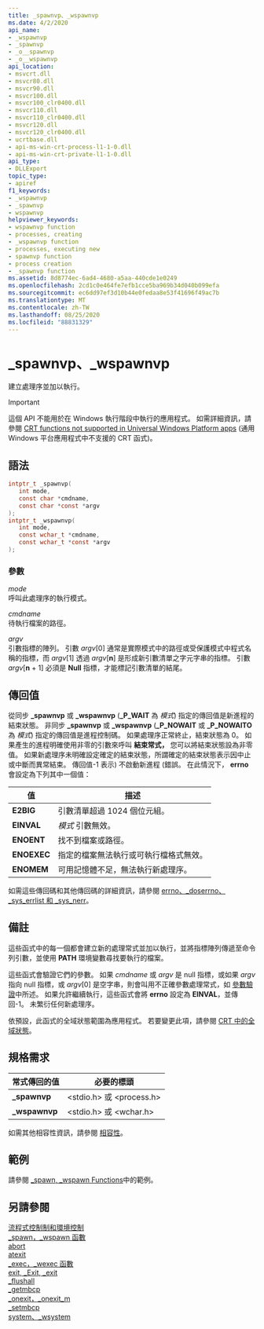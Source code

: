 ```yaml
---
title: _spawnvp、_wspawnvp
ms.date: 4/2/2020
api_name:
- _wspawnvp
- _spawnvp
- _o__spawnvp
- _o__wspawnvp
api_location:
- msvcrt.dll
- msvcr80.dll
- msvcr90.dll
- msvcr100.dll
- msvcr100_clr0400.dll
- msvcr110.dll
- msvcr110_clr0400.dll
- msvcr120.dll
- msvcr120_clr0400.dll
- ucrtbase.dll
- api-ms-win-crt-process-l1-1-0.dll
- api-ms-win-crt-private-l1-1-0.dll
api_type:
- DLLExport
topic_type:
- apiref
f1_keywords:
- _wspawnvp
- _spawnvp
- wspawnvp
helpviewer_keywords:
- wspawnvp function
- processes, creating
- _wspawnvp function
- processes, executing new
- spawnvp function
- process creation
- _spawnvp function
ms.assetid: 8d8774ec-6ad4-4680-a5aa-440cde1e0249
ms.openlocfilehash: 2cd1c0e464fe7efb1cce5ba969b34d040b099efa
ms.sourcegitcommit: ec6dd97ef3d10b44e0fedaa8e53f41696f49ac7b
ms.translationtype: MT
ms.contentlocale: zh-TW
ms.lasthandoff: 08/25/2020
ms.locfileid: "88831329"
---
```

# <a name="_spawnvp-_wspawnvp"></a>_spawnvp、_wspawnvp

建立處理序並加以執行。

> [!IMPORTANT]
> 這個 API 不能用於在 Windows 執行階段中執行的應用程式。 如需詳細資訊，請參閱 [CRT functions not supported in Universal Windows Platform apps](../../cppcx/crt-functions-not-supported-in-universal-windows-platform-apps.md) (通用 Windows 平台應用程式中不支援的 CRT 函式)。

## <a name="syntax"></a>語法

```C
intptr_t _spawnvp(
   int mode,
   const char *cmdname,
   const char *const *argv
);
intptr_t _wspawnvp(
   int mode,
   const wchar_t *cmdname,
   const wchar_t *const *argv
);
```

### <a name="parameters"></a>參數

*mode*<br/>
呼叫此處理序的執行模式。

*cmdname*<br/>
待執行檔案的路徑。

*argv*<br/>
引數指標的陣列。 引數 *argv*[0] 通常是實際模式中的路徑或受保護模式中程式名稱的指標，而 *argv*[1] 透過 *argv*[**n**] 是形成新引數清單之字元字串的指標。 引數 *argv*[**n** + 1] 必須是 **Null** 指標，才能標記引數清單的結尾。

## <a name="return-value"></a>傳回值

從同步 **_spawnvp** 或 **_wspawnvp** (**_P_WAIT** 為 *模式*) 指定的傳回值是新進程的結束狀態。 非同步 **_spawnvp** 或 **_wspawnvp** (**_P_NOWAIT** 或 **_P_NOWAITO** 為 *模式*) 指定的傳回值是進程控制碼。 如果處理序正常終止，結束狀態為 0。 如果產生的進程明確使用非零的引數來呼叫 **結束常式，** 您可以將結束狀態設為非零值。 如果新處理序未明確設定確定的結束狀態，所謂確定的結束狀態表示因中止或中斷而異常結束。 傳回值-1 表示) 不啟動新進程 (錯誤。 在此情況下， **errno** 會設定為下列其中一個值：

| 值 | 描述 |
|-|-|
| **E2BIG** | 引數清單超過 1024 個位元組。 |
| **EINVAL** | *模式* 引數無效。 |
| **ENOENT** | 找不到檔案或路徑。 |
| **ENOEXEC** | 指定的檔案無法執行或可執行檔格式無效。 |
| **ENOMEM** | 可用記憶體不足，無法執行新處理序。 |

如需這些傳回碼和其他傳回碼的詳細資訊，請參閱 [errno、_doserrno、_sys_errlist 和 _sys_nerr](../../c-runtime-library/errno-doserrno-sys-errlist-and-sys-nerr.md)。

## <a name="remarks"></a>備註

這些函式中的每一個都會建立新的處理常式並加以執行，並將指標陣列傳遞至命令列引數，並使用 **PATH** 環境變數尋找要執行的檔案。

這些函式會驗證它們的參數。 如果 *cmdname* 或 *argv* 是 null 指標，或如果 *argv* 指向 null 指標，或 *argv*[0] 是空字串，則會叫用不正確參數處理常式，如 [參數驗證](../../c-runtime-library/parameter-validation.md)中所述。 如果允許繼續執行，這些函式會將 **errno** 設定為 **EINVAL**，並傳回-1。 未繁衍任何新處理序。

依預設，此函式的全域狀態範圍為應用程式。 若要變更此項，請參閱 [CRT 中的全域狀態](../global-state.md)。

## <a name="requirements"></a>規格需求

|常式傳回的值|必要的標頭|
|-------------|---------------------|
|**_spawnvp**|\<stdio.h> 或 \<process.h>|
|**_wspawnvp**|\<stdio.h> 或 \<wchar.h>|

如需其他相容性資訊，請參閱 [相容性](../../c-runtime-library/compatibility.md)。

## <a name="example"></a>範例

請參閱 [_spawn, _wspawn Functions](../../c-runtime-library/spawn-wspawn-functions.md)中的範例。

## <a name="see-also"></a>另請參閱

[流程式控制制和環境控制](../../c-runtime-library/process-and-environment-control.md)<br/>
[_spawn，_wspawn 函數](../../c-runtime-library/spawn-wspawn-functions.md)<br/>
[abort](abort.md)<br/>
[atexit](atexit.md)<br/>
[_exec，_wexec 函數](../../c-runtime-library/exec-wexec-functions.md)<br/>
[exit, _Exit, _exit](exit-exit-exit.md)<br/>
[_flushall](flushall.md)<br/>
[_getmbcp](getmbcp.md)<br/>
[_onexit，_onexit_m](onexit-onexit-m.md)<br/>
[_setmbcp](setmbcp.md)<br/>
[system、_wsystem](system-wsystem.md)<br/>
